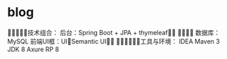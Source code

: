 # blog
􏰋􏰖􏰗􏰘􏰕技术组合：
    后台：Spring Boot + JPA + thymeleaf􏰛􏰜 􏰝􏰞􏰟􏰌
    数据库：MySQL
    前端UI框：UI􏰌Semantic UI􏰡􏰢
􏰣􏰤􏰥􏰦􏰧􏰕工具与环境：
    IDEA
    Maven 3
    JDK 8
    Axure RP 8
